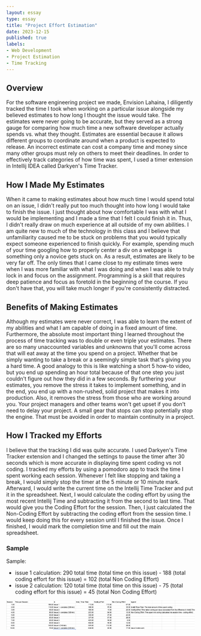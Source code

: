 ```yaml
---
layout: essay
type: essay
title: "Project Effort Estimation"
date: 2023-12-15
published: true
labels:
- Web Development
- Project Estimation
- Time Tracking
---
```


## Overview

For the software engineering project we made, Envision Lahaina, I diligently tracked the time I took when working on a particular issue alongside my believed estimates to how long I thought the issue would take. The estimates were never going to
be accurate, but they served as a strong gauge for comparing how much time a new software developer actually spends vs. what they thought. Estimates are essential because it allows different groups to coordinate around when a product is expected
to release. An incorrect estimate can cost a company time and money since many other groups must rely on others to meet their deadlines. In order to effectively track categories of how time was spent, I used a timer extension in Intellij IDEA
called Darkyen's Time Tracker.

## How I Made My Estimates

When it came to making estimates about how much time I would spend total on an issue, I didn't really put too much thought into how long I would take to finish the issue. I just thought about how comfortable I was with what I would be
implementing and I made a time that I felt I could finish it in. Thus, I didn't really draw on much experience at all outside of my own abilities. I am quite new to much of the technology in this class and I believe that unfamiliarity caused me
to be stuck on problems that you would typically expect someone experienced to finish quickly. For example, spending much of your time googling how to properly center a div on a webpage is something only a novice gets stuck on. As a result,
estimates are likely to be very far off. The only times that I came close to my estimate times were when I was more familiar with what I was doing and when I was able to truly lock in and focus on the assignment. Programming is a
skill that requires
deep patience and focus as foretold in the beginning of the course. If you don't have that, you will take much longer if you're consistently distracted.

## Benefits of Making Estimates

Although my estimates were never correct, I was able to learn the extent of my abilities and what I am capable of doing in a fixed amount of time. Furthermore, the absolute most important thing I learned throughout the process of time tracking
was to double or even triple your estimates. There are so many unaccounted variables and unknowns that you'll come across that will eat away at the time you spend on a project. Whether that be simply wanting to take a break or a seemingly simple
task that's giving you a hard time. A good analogy to this is like watching a short 5 how-to video, but you end up spending an hour total because of that one step you just couldn't figure out how they did in a few seconds. By furthering your
estimates, you remove the stress it takes to implement something, and in the end, you end up with a non-rushed, solid project that makes it into production. Also, it removes the stress from those who are working around you. Your project managers
and other teams won't get upset if you don't need to delay your project. A small gear that stops can stop potentially stop the engine. That must be avoided in order to maintain continuity in a project.

## How I Tracked my Efforts

I believe that the tracking I did was quite accurate. I used Darkyen's Time Tracker extension and I changed the settings to pause the timer after 30 seconds which is more accurate in displaying time spent coding vs not coding. I tracked my
efforts by using a pomodoro app to track the time I spent working each session. Whenever I felt like stopping and taking a break, I would simply stop the timer at the 5 minute or 10 minute mark. Afterward, I would write the current time on the
Intellij Time Tracker and put it in the spreadsheet. Next, I would calculate the coding effort by using the most recent Intellij Time and subtracting it from the second to last time. That would give you the Coding Effort for the session. Then, I just
calculated the Non-Coding Effort by subtracting the coding effort from the session time.
I would keep doing this for every session until I finished the issue. Once I finished, I would mark the completion time and fill out the main spreadsheet.

### Sample

Sample:

- issue 1 calculation: 290 total time (total time on this issue) - 188 (total coding effort for this issue) = 102 (total Non Coding Effort)
- issue 2 calculation: 120 total time (total time on this issue) - 75 (total coding effort for this issue) = 45 (total Non Coding Effort)

<img src="../images/time.png" alt="" >
